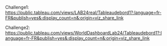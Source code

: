 Challenge1:
https://public.tableau.com/views/LAB24real/Tableaudebord1?:language=fr-FR&publish=yes&:display_count=n&:origin=viz_share_link

Challenge2:
https://public.tableau.com/views/WorldDashboardLab24/Tableaudebord1?:language=fr-FR&publish=yes&:display_count=n&:origin=viz_share_link
